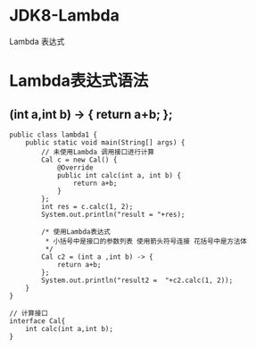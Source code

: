 # JDK8-Lambda
Lambda 表达式

# Lambda表达式语法
## (int a,int b) -> { return a+b; };
```
public class lambda1 {
	public static void main(String[] args) {
		// 未使用Lambda 调用接口进行计算
		Cal c = new Cal() {
			@Override
			public int calc(int a, int b) {
				return a+b;
			}
		};
		int res = c.calc(1, 2);
		System.out.println("result = "+res);
		
		/* 使用Lambda表达式
		 * 小括号中是接口的参数列表 使用箭头符号连接 花括号中是方法体
		 */
		Cal c2 = (int a ,int b) -> {
			return a+b;
		};
		System.out.println("result2 =  "+c2.calc(1, 2));
	}
}

// 计算接口
interface Cal{
	int calc(int a,int b);
}



```
